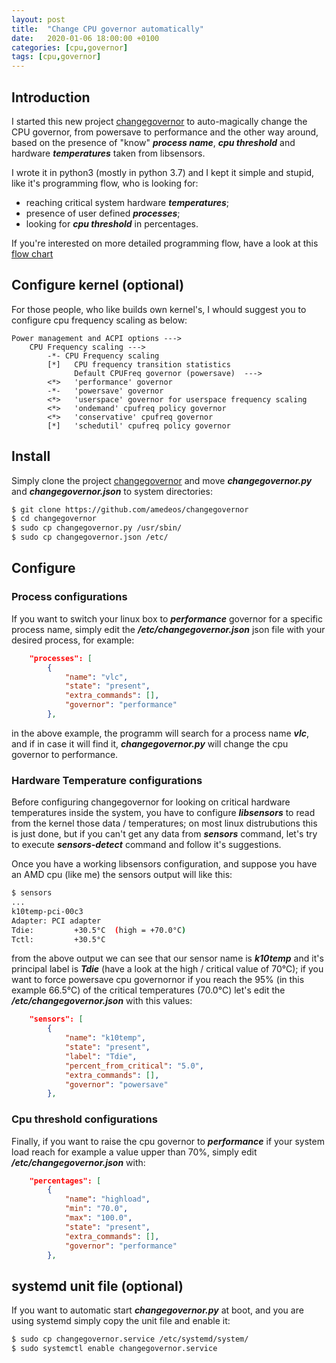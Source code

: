 ```yaml
---
layout: post
title:  "Change CPU governor automatically"
date:   2020-01-06 18:00:00 +0100
categories: [cpu,governor]
tags: [cpu,governor]
---
```

## Introduction
I started this new project [changegovernor](https://github.com/amedeos/changegovernor/) to auto-magically change the CPU governor, from powersave to performance and the other way around, based on the presence of "know" ___process name___, ___cpu threshold___ and hardware ___temperatures___ taken from libsensors.

I wrote it in python3 (mostly in python 3.7) and I kept it simple and stupid, like it's programming flow, who is looking for:
* reaching critical system hardware ___temperatures___;
* presence of user defined ___processes___;
* looking for ___cpu threshold___ in percentages.

If you're interested on more detailed programming flow, have a look at this [flow chart](https://github.com/amedeos/changegovernor/blob/master/changegovernor-operatingflow.png)
## Configure kernel (optional)
For those people, who like builds own kernel's, I whould suggest you to configure cpu frequency scaling as below:
```kernel
Power management and ACPI options --->
    CPU Frequency scaling --->
        -*- CPU Frequency scaling
        [*]   CPU frequency transition statistics
              Default CPUFreq governor (powersave)  --->
        <*>   'performance' governor
        -*-   'powersave' governor
        <*>   'userspace' governor for userspace frequency scaling
        <*>   'ondemand' cpufreq policy governor
        <*>   'conservative' cpufreq governor
        [*]   'schedutil' cpufreq policy governor
```
## Install
Simply clone the project [changegovernor](https://github.com/amedeos/changegovernor/) and move ___changegovernor.py___ and ___changegovernor.json___ to system directories:
```bash
$ git clone https://github.com/amedeos/changegovernor
$ cd changegovernor
$ sudo cp changegovernor.py /usr/sbin/
$ sudo cp changegovernor.json /etc/
```
## Configure
### Process configurations
If you want to switch your linux box to ___performance___ governor for a specific process name, simply edit the ___/etc/changegovernor.json___ json file with your desired process, for example:
```json
    "processes": [
        {
            "name": "vlc",
            "state": "present",
            "extra_commands": [],
            "governor": "performance"
        },
```
in the above example, the programm will search for a process name ___vlc___, and if in case it will find it, ___changegovernor.py___ will change the cpu governor to performance.
### Hardware Temperature configurations
Before configuring changegovernor for looking on critical hardware temperatures inside the system, you have to configure ___libsensors___ to read from the kernel those data / temperatures; on most linux distrubutions this is just done, but if you can't get any data from ___sensors___ command, let's try to execute ___sensors-detect___ command and follow it's suggestions.

Once you have a working libsensors configuration, and suppose you have an AMD cpu (like me) the sensors output will like this:
```bash
$ sensors
...
k10temp-pci-00c3
Adapter: PCI adapter
Tdie:         +30.5°C  (high = +70.0°C)
Tctl:         +30.5°C
```
from the above output we can see that our sensor name is ___k10temp___ and it's principal label is ___Tdie___ (have a look at the high / critical value of 70°C); if you want to force powersave cpu governornor if you reach the 95% (in this example 66.5°C) of the critical temperatures (70.0°C) let's edit the ___/etc/changegovernor.json___ with this values:
```json
    "sensors": [
        {
            "name": "k10temp",
            "state": "present",
            "label": "Tdie",
            "percent_from_critical": "5.0",
            "extra_commands": [],
            "governor": "powersave"
        },
```
### Cpu threshold configurations
Finally, if you want to raise the cpu governor to ___performance___ if your system load reach for example a value upper than 70%, simply edit ___/etc/changegovernor.json___ with:
```json
    "percentages": [
        {
            "name": "highload",
            "min": "70.0",
            "max": "100.0",
            "state": "present",
            "extra_commands": [],
            "governor": "performance"
        },
```
## systemd unit file (optional)
If you want to automatic start ___changegovernor.py___ at boot, and you are using systemd simply copy the unit file and enable it:
```bash
$ sudo cp changegovernor.service /etc/systemd/system/
$ sudo systemctl enable changegovernor.service
```

